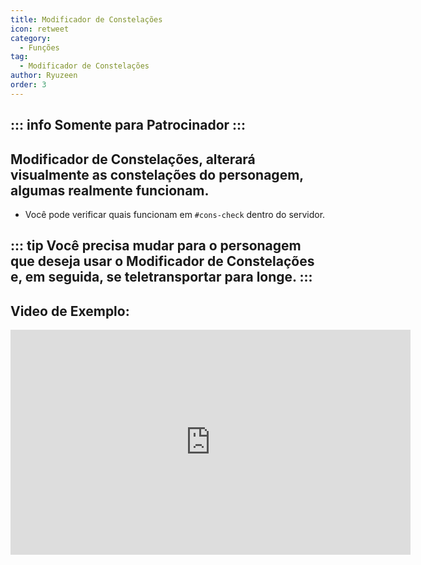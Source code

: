 ```yaml
---
title: Modificador de Constelações
icon: retweet
category:
  - Funções
tag:
  - Modificador de Constelações
author: Ryuzeen
order: 3
---
```

::: info Somente para Patrocinador
:::
---
## Modificador de Constelações, alterará visualmente as constelações do personagem, algumas realmente funcionam.
- Você pode verificar quais funcionam em `#⁠cons-check` dentro do servidor.

::: tip Você precisa mudar para o personagem que deseja usar o Modificador de Constelações e, em seguida, se teletransportar para longe.
:::
---
## Video de Exemplo:

<div class="iframe-container"><iframe width="640" height="360" src="https://www.youtube.com/embed/S9-g5weE9l8?list=PL5eI1Tb64p56g27qfYk7VuFTz4FK6YrKa" title="Korepi - Constellation Modifier (Sponsor)" frameborder="0" allow="accelerometer; autoplay; clipboard-write; encrypted-media; gyroscope; picture-in-picture; web-share" allowfullscreen></iframe></div>
